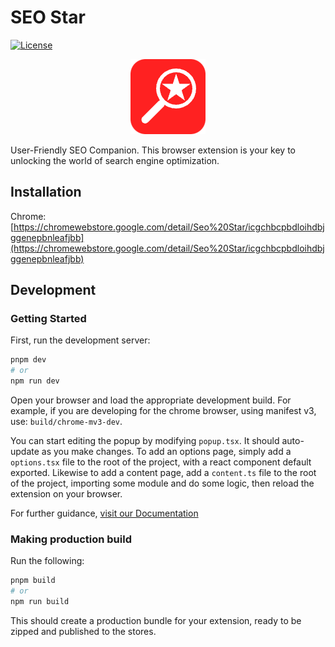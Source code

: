 # SEO Star

[![License](https://img.shields.io/github/license/tiangong-dev/seo-star.svg)](https://github.com/tiangong-dev/seo-star/blob/master/LICENSE)

<p align="center">
  <img src="./assets/icon.png" alt="SEO Star Logo">
</p>

User-Friendly SEO Companion. This browser extension is your key to unlocking the world of search engine optimization.

## Installation

Chrome: [https://chromewebstore.google.com/detail/Seo%20Star/icgchbcpbdloihdbjggenepbnleafjbb](https://chromewebstore.google.com/detail/Seo%20Star/icgchbcpbdloihdbjggenepbnleafjbb)

## Development

### Getting Started

First, run the development server:

```bash
pnpm dev
# or
npm run dev
```

Open your browser and load the appropriate development build. For example, if you are developing for the chrome browser, using manifest v3, use: `build/chrome-mv3-dev`.

You can start editing the popup by modifying `popup.tsx`. It should auto-update as you make changes. To add an options page, simply add a `options.tsx` file to the root of the project, with a react component default exported. Likewise to add a content page, add a `content.ts` file to the root of the project, importing some module and do some logic, then reload the extension on your browser.

For further guidance, [visit our Documentation](https://docs.plasmo.com/)

### Making production build

Run the following:

```bash
pnpm build
# or
npm run build
```

This should create a production bundle for your extension, ready to be zipped and published to the stores.
